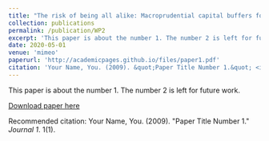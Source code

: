 ```yaml
---
title: "The risk of being all alike: Macroprudential capital buffers for SIFIs and systemic groups of banks in an ABM"
collection: publications
permalink: /publication/WP2
excerpt: 'This paper is about the number 1. The number 2 is left for future work.'
date: 2020-05-01
venue: 'mimeo'
paperurl: 'http://academicpages.github.io/files/paper1.pdf'
citation: 'Your Name, You. (2009). &quot;Paper Title Number 1.&quot; <i>Journal 1</i>. 1(1).'
---
```

This paper is about the number 1. The number 2 is left for future work.

[Download paper here](http://academicpages.github.io/files/paper1.pdf)

Recommended citation: Your Name, You. (2009). "Paper Title Number 1." <i>Journal 1</i>. 1(1).